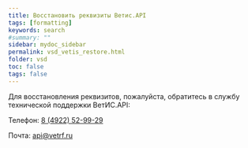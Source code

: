 ```yaml
---
title: Восстановить реквизиты Ветис.API
tags: [formatting]
keywords: search
#summary: ""
sidebar: mydoc_sidebar
permalink: vsd_vetis_restore.html
folder: vsd
toc: false
tags: false
---
```


<style>
.result {
background-color: #000000;
border: 1px solid #dedede;
padding: 10px;
margin-top: 10px;
margin-bottom: 10px;
}
</style>

Для восстановления реквизитов, пожалуйста, обратитесь в службу технической поддержки ВетИС.API:

Телефон: [8 (4922) 52-99-29](tel:+74922529929)

Почта: [api@vetrf.ru](mailto:api@vetrf.ru)